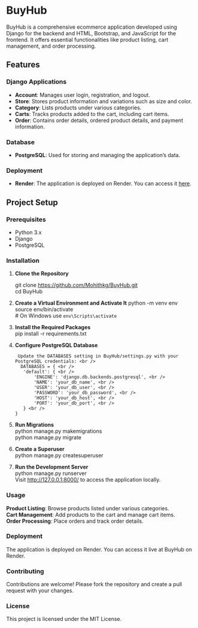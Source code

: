 # BuyHub

BuyHub is a comprehensive ecommerce application developed using Django for the backend and HTML, Bootstrap, and JavaScript for the frontend. It offers essential functionalities like product listing, cart management, and order processing.

## Features

### Django Applications
- **Account**: Manages user login, registration, and logout.
- **Store**: Stores product information and variations such as size and color.
- **Category**: Lists products under various categories.
- **Carts**: Tracks products added to the cart, including cart items.
- **Order**: Contains order details, ordered product details, and payment information.

### Database
- **PostgreSQL**: Used for storing and managing the application’s data.

### Deployment
- **Render**: The application is deployed on Render. You can access it [here](https://buyhub.onrender.com).

## Project Setup

### Prerequisites
- Python 3.x
- Django
- PostgreSQL

### Installation

1. **Clone the Repository**

   git clone https://github.com/Mohithkg/BuyHub.git  <br />
   cd BuyHub

3. **Create a Virtual Environment and Activate It**
    python -m venv env  <br />
    source env/bin/activate <br /> # On Windows use `env\Scripts\activate`


4. **Install the Required Packages** <br />
    pip install -r requirements.txt

5. **Configure PostgreSQL Database**

        Update the DATABASES setting in BuyHub/settings.py with your PostgreSQL credentials: <br />
         DATABASES = { <br />
          'default': { <br />
              'ENGINE': 'django.db.backends.postgresql', <br />
              'NAME': 'your_db_name', <br />
              'USER': 'your_db_user', <br />
              'PASSWORD': 'your_db_password', <br />
              'HOST': 'your_db_host', <br />
              'PORT': 'your_db_port', <br />
          } <br />
       }

5. **Run Migrations** <br />
  python manage.py makemigrations <br />
  python manage.py migrate

6. **Create a Superuser** <br />
  python manage.py createsuperuser

7. **Run the Development Server** <br />
   python manage.py runserver <br />
    Visit http://127.0.0.1:8000/ to access the application locally.

### Usage
**Product Listing**: Browse products listed under various categories. <br />
**Cart Management**: Add products to the cart and manage cart items. <br />
**Order Processing**: Place orders and track order details. <br />

### Deployment <br />
The application is deployed on Render. You can access it live at BuyHub on Render.

### Contributing <br />
Contributions are welcome! Please fork the repository and create a pull request with your changes.

### License <br />
This project is licensed under the MIT License.
